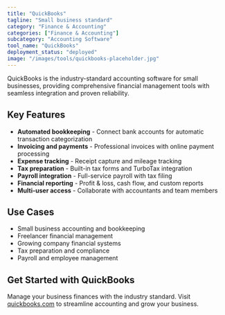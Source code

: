 ```yaml
---
title: "QuickBooks"
tagline: "Small business standard"
category: "Finance & Accounting"
categories: ["Finance & Accounting"]
subcategory: "Accounting Software"
tool_name: "QuickBooks"
deployment_status: "deployed"
image: "/images/tools/quickbooks-placeholder.jpg"
---
```

QuickBooks is the industry-standard accounting software for small businesses, providing comprehensive financial management tools with seamless integration and proven reliability.

## Key Features

- **Automated bookkeeping** - Connect bank accounts for automatic transaction categorization
- **Invoicing and payments** - Professional invoices with online payment processing
- **Expense tracking** - Receipt capture and mileage tracking
- **Tax preparation** - Built-in tax forms and TurboTax integration
- **Payroll integration** - Full-service payroll with tax filing
- **Financial reporting** - Profit & loss, cash flow, and custom reports
- **Multi-user access** - Collaborate with accountants and team members

## Use Cases

- Small business accounting and bookkeeping
- Freelancer financial management
- Growing company financial systems
- Tax preparation and compliance
- Payroll and employee management

## Get Started with QuickBooks

Manage your business finances with the industry standard. Visit [quickbooks.com](https://quickbooks.intuit.com) to streamline accounting and grow your business.